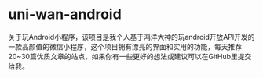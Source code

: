 # uni-wan-android
关于玩Android小程序，该项目是我个人基于鸿洋大神的玩android开放API开发的一款高颜值的微信小程序，这个项目拥有漂亮的界面和实用的功能，每天推荐20~30篇优质文章的站点，如果你有一些更好的想法或建议可以在GitHub里提交给我。
